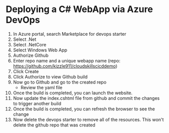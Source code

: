 # Deploying a C# WebApp via Azure DevOps

1. In Azure portal, search Marketplace for devops starter
2. Select .Net
3. Select .NetCore
4. Select Windows Web App
5. Authorize Github
6. Enter repo name and a unique webapp name (repo: https://github.com/kizzle911/cloudskillscicddemo)
7. Click Create
8. Click Authorize to view Github build
9. Now go to Github and go to the created repo
    - Review the yaml file
10. Once the build is completed, you can launch the website.
11. Now update the index.cshtml file from github and commit the changes to trigger another build
12. Once the build is completed, you can refresh the browser to see the change
13. Now delete the devops starter to remove all of the resources. This won't delete the github repo that was created



